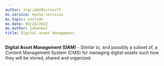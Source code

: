 ```yaml
---
author: IngridAtMicrosoft
ms.service: media-services
ms.topic: include
ms.date: 03/24/2022
ms.author: inhenkel
title: Digital asset management
---
```


**Digital Asset Management (DAM)** - Similar to, and possibly a subset of, a Content Management System (CMS) for managing digital assets such how they will be stored, shared and organized.
